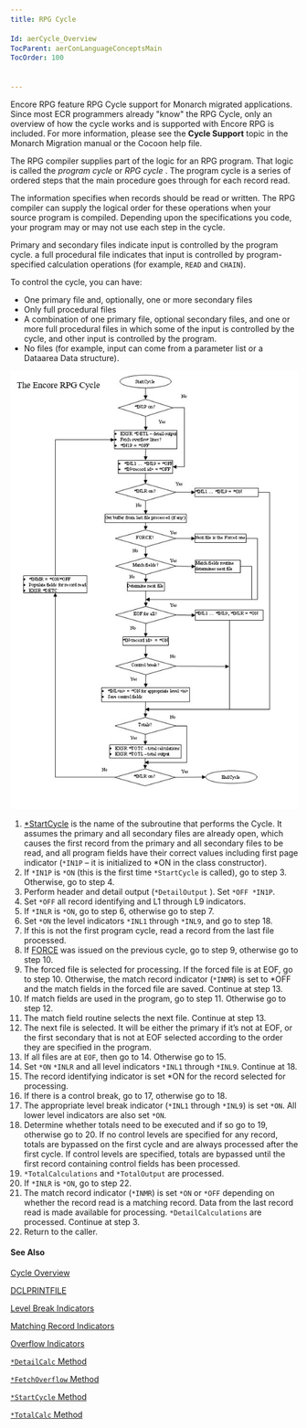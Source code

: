 ```yaml
---
title: RPG Cycle

Id: aerCycle_Overview
TocParent: aerConLanguageConceptsMain
TocOrder: 100


---
```


Encore RPG feature RPG Cycle support for Monarch migrated applications. Since most ECR programmers already "know" the RPG Cycle, only an overview of how the cycle works and is supported with Encore RPG is included. For more information, please see the **Cycle Support** topic in the Monarch Migration manual or the Cocoon help file. 

The RPG compiler supplies part of the logic for an RPG program. That logic is called the *program cycle* or *RPG cycle* . The program cycle is a series of ordered steps that the main procedure goes through for each record read. 

The information specifies when records should be read or written. The RPG compiler can supply the logical order for these operations when your source program is compiled. Depending upon the specifications you code, your program may or may not use each step in the cycle. 

Primary and secondary files indicate input is controlled by the program cycle. a full procedural file indicates that input is controlled by program-specified calculation operations (for example, ```READ``` and ```CHAIN```). 

To control the cycle, you can have: 

- One primary file and, optionally, one or more secondary files
- Only full procedural files
- A combination of one primary file, optional secondary files, and one or more full procedural files in which some of the input is controlled by the cycle, and other input is controlled by the program.
- No files (for example, input can come from a parameter list or a Dataarea
                Data structure).
                
![](images/cycle.jpg)

1. [*StartCycle](StartCycleMethod.html) is the name of the
                subroutine that performs the Cycle. It assumes the primary and all secondary
                files are already open, which causes the first record from the primary and all
                secondary files to be read, and all program fields have their correct values
                including first page indicator (```*IN1P``` – it is initialized to *ON in the class
                constructor).
2. If ```*IN1P``` is ```*ON``` (this is the first time ```*StartCycle```
                is called), go to step 3. Otherwise, go to step 4.
3. Perform header and detail output (```*DetailOutput```
                ). Set ```*OFF *IN1P```.
4. Set ```*OFF```
                all record identifying and L1 through L9 indicators.
5. If ```*INLR```
                is ```*ON```, go to step 6, otherwise go to step 7.
6. Set ```*ON```
                the level indicators ```*INL1``` through ```*INL9```, and go to step 18.
7. If this is not the first program cycle, read a record from the last file
                processed.
8. If [FORCE](/dox/FORCE.html)
                was issued on the previous cycle, go to step 9, otherwise go to step 10.
9. The forced file is selected for processing. If the forced file is at EOF, go to
                step 10. Otherwise, the match record indicator (```*INMR```) is set to *OFF and the
                match fields in the forced file are saved. Continue at step 13.
10. If match fields are used in the program, go to step 11. Otherwise go to step
                12.
11. The match field routine selects the next file. Continue at step 13.
12. The next file is selected. It will be either the primary if it’s not at EOF, or
                the first secondary that is not at EOF selected according to the order they are
                specified in the program.
13. If all files are at ```EOF```, then go to 14. Otherwise go to
                15.
14. Set ```*ON```
                ```*INLR``` and all level indicators ```*INL1``` through ```*INL9```. Continue at 18.
15. The record identifying indicator is set *ON for the record selected for
                processing.
16. If there is a control break, go to 17, otherwise go to 18.
17. The appropriate level break indicator (```*INL1``` through ```*INL9```) is set ```*ON```.
                All lower level indicators are also set ```*ON```.
18. Determine whether totals need to be executed and if so go to 19, otherwise go
                to 20.  If no control levels are specified for any record, totals are
                bypassed on the first cycle and are always processed after the first cycle. If
                control levels are specified, totals are bypassed until the first record
                containing control fields has been processed.
19. ```*TotalCalculations``` and ```*TotalOutput```
                are processed.
20. If ```*INLR```
                is ```*ON```, go to step 22.
21. The match record indicator (```*INMR```)
                is set ```*ON``` or ```*OFF``` depending on whether the record read is a
                matching record.
                Data from the last record read is made available for processing.
                ```*DetailCalculations``` are processed. Continue at step 3.
22. Return to the caller.

#### See Also
[Cycle Overview](Overview.html)

[DCLPRINTFILE](/dox/DCLPRINTFILE.html)

[Level Break Indicators](LevelBreakIndicators.html)

[Matching Record Indicators](MatchingRecordIndicators.html)

[Overflow Indicators](OverflowIndicators.html)

[```*DetailCalc``` Method](DetailCalcMethod.html)

[```*FetchOverflow``` Method](FetchOverflowMethod.html)

[```*StartCycle``` Method](StartCycleMethod.html)

[```*TotalCalc``` Method](TotalCalcMethod.html) <br /> 

